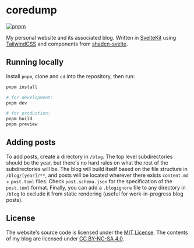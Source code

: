 # coredump

[![pnpm](https://img.shields.io/badge/maintained%20with-pnpm-cc00ff.svg?style=for-the-badge&logo=pnpm)](https://pnpm.io/)

My personal website and its associated blog. Written in [SvelteKit](https://kit.svelte.dev) using
[TailwindCSS](https://tailwindcss.com/) and components from
[shadcn-svelte](https://www.shadcn-svelte.com/).

## Running locally

Install `pnpm`, clone and `cd` into the repository, then run:

```bash
pnpm install

# for development:
pnpm dev

# for production:
pnpm build
pnpm preview
```

## Adding posts

To add posts, create a directory in `/blog`. The top level subdirectories should be the year, but
there's no hard rules on what the rest of the subdirectories will be. The blog will build itself
based on the file structure in `/blog/[year]/**`, and posts will be located wherever there exists
`content.md` + `post.toml` files. Check `post.schema.json` for the specification of the `post.toml`
format. Finally, you can add a `.blogignore` file to any directory in `/blog` to exclude it from
static rendering (useful for work-in-progress blog posts).

## License

The website's source code is licensed under the [MIT License](LICENSE). The contents of my blog are
licensed under [CC BY-NC-SA 4.0](https://creativecommons.org/licenses/by-nc-sa/4.0/).
